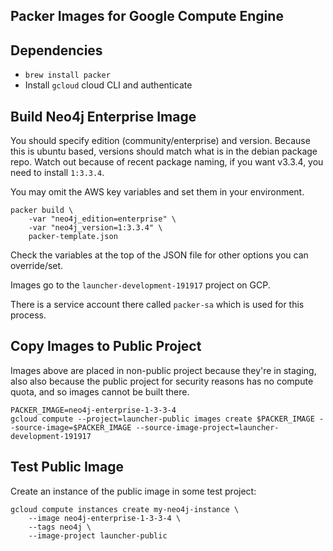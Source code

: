 ## Packer Images for Google Compute Engine
  
## Dependencies

* `brew install packer`
* Install `gcloud` cloud CLI and authenticate

## Build Neo4j Enterprise Image

You should specify edition (community/enterprise) and version.  Because this is ubuntu based,
versions should match what is in the debian package repo.  Watch out because of recent
package naming, if you want v3.3.4, you need to install `1:3.3.4`.

You may omit the AWS key variables and set them in your environment.

```
packer build \
    -var "neo4j_edition=enterprise" \
    -var "neo4j_version=1:3.3.4" \
    packer-template.json
```

Check the variables at the top of the JSON file for other options you can override/set.

Images go to the `launcher-development-191917` project on GCP.

There is a service account there called `packer-sa` which is used
for this process.

## Copy Images to Public Project

Images above are placed in non-public project because they're in staging, also also because the public project for security reasons has no compute quota, and so images cannot be built there.

```
PACKER_IMAGE=neo4j-enterprise-1-3-3-4
gcloud compute --project=launcher-public images create $PACKER_IMAGE --source-image=$PACKER_IMAGE --source-image-project=launcher-development-191917
```

## Test Public Image

Create an instance of the public image in some test project:

```
gcloud compute instances create my-neo4j-instance \
    --image neo4j-enterprise-1-3-3-4 \
    --tags neo4j \
    --image-project launcher-public
```